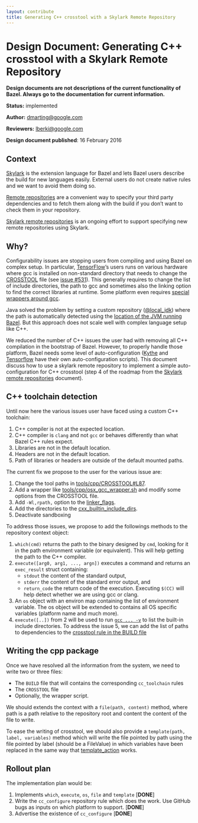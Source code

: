 ```yaml
---
layout: contribute
title: Generating C++ crosstool with a Skylark Remote Repository
---
```


# Design Document: Generating C++ crosstool with a Skylark Remote Repository

**Design documents are not descriptions of the current functionality of Bazel.
Always go to the documentation for current information.**


**Status:** implemented

**Author:** dmarting@google.com

**Reviewers:** lberki@google.com

**Design document published**: 16 February 2016

## Context

[Skylark](/docs/skylark/index.html) is the
extension language for Bazel and  lets Bazel users describe the
build for new languages easily. External users do not create
native rules and we want to avoid them doing so.

[Remote repositories](/docs/external.html)
are a convenient way to specify your third party dependencies
and to fetch them along with the build if you don’t want to
check them in your repository.

[Skylark remote
repositories](/designs/2015/07/02/skylark-remote-repositories.html) is
an ongoing effort to support specifying new remote repositories using
Skylark.

## Why?

Configurability issues are stopping users from compiling and using
Bazel on complex setup. In particular,
[TensorFlow](https://tensorflow.io)’s users runs on
various hardware where gcc is installed on non-standard directory that
needs to change the
[CROSSTOOL](https://github.com/bazelbuild/bazel/blob/6b6ff76945c80fb8b11b71d402b5146c85b86859/tools/cpp/CROSSTOOL)
file (see
[issue #531](https://github.com/bazelbuild/bazel/issues/531)).
This generally requires to change the list of include directories, the
path to gcc and sometimes also the linking option to find the correct
libraries at runtime. Some platform even requires
[special wrappers around gcc](https://github.com/bazelbuild/bazel/blob/6b6ff76945c80fb8b11b71d402b5146c85b86859/tools/cpp/osx_gcc_wrapper.sh).

Java solved the problem by setting a custom repository
([@local_jdk](https://github.com/bazelbuild/bazel/blob/6b6ff76945c80fb8b11b71d402b5146c85b86859/src/main/java/com/google/devtools/build/lib/bazel/rules/java/jdk.WORKSPACE#L3))
where the path is automatically detected using the [location of the JVM
running
Bazel](https://github.com/bazelbuild/bazel/blob/6b6ff76945c80fb8b11b71d402b5146c85b86859/src/main/java/com/google/devtools/build/lib/packages/WorkspaceFactory.java#L414).
But this approach does not scale well with complex language setup like
C++.

We reduced the number of C++ issues the user had with removing all C++
compilation in the bootstrap of Bazel. However, to properly handle
those platform, Bazel needs some level of auto-configuration
([Kythe](https://github.com/google/kythe/blob/a29f0adc6fa11550f66bc2278f17b89b9e02de18/setup_bazel.sh)
and
[Tensorflow](https://github.com/tensorflow/tensorflow/blob/a81c4f9cd01563e97fc6f179e4d70960fc9b02ae/configure)
have their own auto-configuration scripts). This document discuss how
to use a skylark remote repository to implement a simple
auto-configuration for C++ crosstool (step 4 of the roadmap from the
[Skylark remote
repositories](/design/2015/07/02/skylark-remote-repositories.html)
document).

## C++ toolchain detection

Until now here the various issues user have faced using a custom C++
toolchain:

  1. C++ compiler is not at the expected location.
  2. C++ compiler is `clang` and not `gcc` or behaves differently than
     what Bazel C++ rules expect.
  3. Libraries are not in the default location.
  4. Headers are not in the default location.
  5. Path of libraries or headers are outside of the default mounted
     paths.

The current fix we propose to the user for the various issue are:

  1. Change the tool paths in
     [tools/cpp/CROSSTOOL#L87](https://github.com/bazelbuild/bazel/blob/6b6ff76945c80fb8b11b71d402b5146c85b86859/tools/cpp/CROSSTOOL#L87).
  2. Add a wrapper like
     [tools/cpp/osx\_gcc\_wrapper.sh](https://github.com/bazelbuild/bazel/blob/6b6ff76945c80fb8b11b71d402b5146c85b86859/tools/cpp/osx_gcc_wrapper.sh)
     and modify some options from the CROSSTOOL file.
  3. Add `-Wl,rpath,` option to the
     [linker\_flags](https://github.com/bazelbuild/bazel/blob/6b6ff76945c80fb8b11b71d402b5146c85b86859/tools/cpp/CROSSTOOL#L93).
  4. Add the directories to the
     [cxx\_builtin\_include\_dirs](https://github.com/bazelbuild/bazel/blob/6b6ff76945c80fb8b11b71d402b5146c85b86859/tools/cpp/CROSSTOOL#L100).
  5. Deactivate sandboxing

To address those issues, we propose to add the followings methods to
the repository context object:

  1. `which(cmd)` returns the path to the binary designed by `cmd`,
     looking for it in the path environment variable (or equivalent).
     This will help getting the path to the C++ compiler.
  2. `execute([arg0, arg1, ..., argn])` executes a command and returns an
     `exec_result` struct containing:
     * `stdout` the content of the standard output,
     * `stderr` the content of the standard error output, and
     * `return_code` the return code of the execution.
     Executing `$(CC)` will help detect whether we are using gcc or
     clang.
  3. An `os` object with an environ map containing the list of
     environment variable. The os object will be extended to
     contains all OS specific variables (platform name and much more).
  4. `execute([..])` from 2 will be used to run [`gcc ...
-v`](http://stackoverflow.com/questions/11946294/dump-include-paths-from-g)
     to list the built-in include directories.
To address the issue 5, we can add the list of paths to dependencies to the
[crosstool rule in the BUILD
file](https://docs.bazel.build/versions/master/tutorial/cc-toolchain-config.html)

## Writing the cpp package

Once we have resolved all the information from the system, we need to
write two or three files:

  - The `BUILD` file that will contains the corresponding
    `cc_toolchain` rules
  - The `CROSSTOOL` file
  - Optionally, the wrapper script.

We should extends the context with a `file(path, content)` method, where
path is a path relative to the repository root and content the content
of the file to write.

To ease the writing of crosstool, we should also provide a
`template(path, label, variables)` method which will write the file
pointed by path using the file pointed by label (should be a
FileValue) in which variables have been replaced in the same way that
[template_action](http://bazel.build/docs/skylark/lib/ctx.html#template_action)
works.

## Rollout plan

The implementation plan would be:

  1. Implements `which`, `execute`, `os`, `file` and `template`
     [__DONE__]
  2. Write the `cc_configure` repository rule which does the work. Use
     GitHub bugs as inputs on which platform to support. [__DONE__]
  3. Advertise the existence of `cc_configure` [__DONE__]
